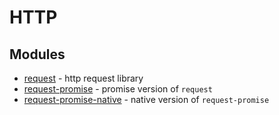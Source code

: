 # HTTP

## Modules

* [request](https://github.com/request/request) - http request library
* [request-promise](https://github.com/request/request-promise) - promise version of `request`
* [request-promise-native](https://github.com/request/request-promise-native) - native version of `request-promise`
